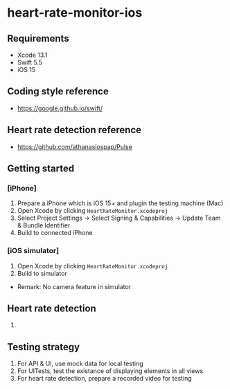 # heart-rate-monitor-ios

## Requirements

- Xcode 13.1
- Swift 5.5
- iOS 15

## Coding style reference

- https://google.github.io/swift/

## Heart rate detection reference

- https://github.com/athanasiospap/Pulse


## Getting started

### [iPhone]

1. Prepare a iPhone which is iOS 15+ and plugin the testing machine (Mac)
2. Open Xcode by clicking `HeartRateMonitor.xcodeproj`
3. Select Project Settings -> Select Signing & Capabilities -> Update Team & Bundle Identifier
4. Build to connected iPhone

### [iOS simulator]

1. Open Xcode by clicking `HeartRateMonitor.xcodeproj`
2. Build to simulator

- Remark: No camera feature in simulator

## Heart rate detection

1. 


## Testing strategy

1. For API & UI, use mock data for local testing
2. For UITests, test the existance of displaying elements in all views
3. For heart rate detection, prepare a recorded video for testing
